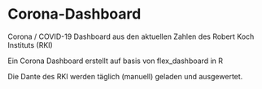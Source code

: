 # Corona-Dashboard
Corona / COVID-19 Dashboard aus den aktuellen Zahlen des Robert Koch Instituts (RKI)

Ein Corona Dashboard erstellt auf basis von flex_dashboard in R

Die Dante des RKI werden täglich (manuell) geladen und ausgewertet.
